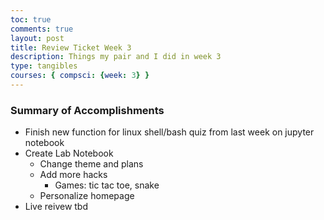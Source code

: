 ```yaml
---
toc: true
comments: true
layout: post
title: Review Ticket Week 3
description: Things my pair and I did in week 3
type: tangibles
courses: { compsci: {week: 3} }
---
```


### Summary of Accomplishments
- Finish new function for linux shell/bash quiz from last week on jupyter notebook
- Create Lab Notebook
    - Change theme and plans
    - Add more hacks
        - Games: tic tac toe, snake
    - Personalize homepage
- Live reivew tbd